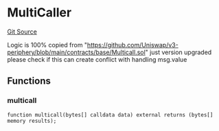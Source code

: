 # MultiCaller
[Git Source](https://github.com/router-protocol/forwarder-pool-contract/blob/0450db7d2136e0474953942b8882399767544265/src/Multicaller.sol)

Logic is 100% copied from "https://github.com/Uniswap/v3-periphery/blob/main/contracts/base/Multicall.sol" just version upgraded
please check if this can create conflict with handling msg.value


## Functions
### multicall


```solidity
function multicall(bytes[] calldata data) external returns (bytes[] memory results);
```

